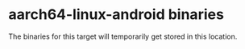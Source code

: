 # aarch64-linux-android binaries

The binaries for this target will temporarily get stored in this location.

